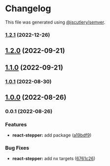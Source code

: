 # Changelog

This file was generated using [@jscutlery/semver](https://github.com/jscutlery/semver).

### [1.2.1](https://gitlab.migoinc.com/migotv/paintbox/compare/react-stepper@1.2.0...react-stepper@1.2.1) (2022-12-26)

## [1.2.0](https://gitlab.migoinc.com/migotv/paintbox/compare/react-stepper@1.1.0...react-stepper@1.2.0) (2022-09-21)

## [1.1.0](https://gitlab.migoinc.com/migotv/paintbox/compare/react-stepper@1.0.1...react-stepper@1.1.0) (2022-09-21)

### [1.0.1](https://gitlab.migoinc.com/migotv/paintbox/compare/react-stepper@1.0.0...react-stepper@1.0.1) (2022-08-30)

## [1.0.0](https://gitlab.migoinc.com/migotv/paintbox/compare/react-stepper@0.0.1...react-stepper@1.0.0) (2022-08-26)

### 0.0.1 (2022-08-26)


### Features

* **react-stepper:** add package ([a19bdf9](https://gitlab.migoinc.com/migotv/paintbox/commit/a19bdf9ea8436e57d38899dd9d6479673f9f926c))


### Bug Fixes

* **react-stepper:** add nx targets ([6761c26](https://gitlab.migoinc.com/migotv/paintbox/commit/6761c26c58e64a3c580621abdc0b63e5d7c45ca0))
